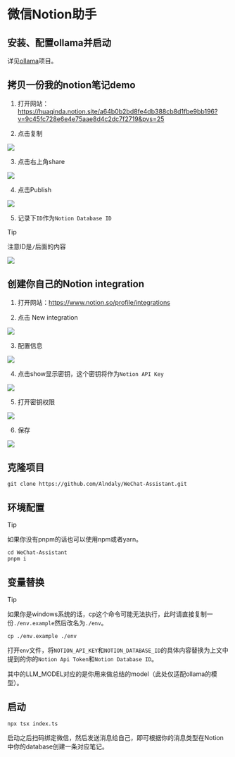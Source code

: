 # 微信Notion助手

## 安装、配置ollama并启动

详见[ollama](https://github.com/ollama/ollama)项目。

## 拷贝一份我的notion笔记demo

1. 打开网站：https://huaqinda.notion.site/a64b0b2bd8fe4db388cb8d1fbe9bb196?v=9c45fc728e6e4e75aae8d4c2dc7f2719&pvs=25

2. 点击复制

![](https://oss.kinda.info/image/202409080001811.png)

3. 点击右上角share

![](https://oss.kinda.info/image/202409080003537.png)

4. 点击Publish

![](https://oss.kinda.info/image/202409080002170.png)

5. 记录下`ID`作为`Notion Database ID`

> [!TIP]
> 注意ID是`/`后面的内容

![](https://oss.kinda.info/image/202409080002172.png)

## 创建你自己的Notion integration

1. 打开网站：https://www.notion.so/profile/integrations

2. 点击 New integration

![](https://oss.kinda.info/image/202409080009849.png)

3. 配置信息

![](https://oss.kinda.info/image/202409080009848.png)

4. 点击show显示密钥，这个密钥将作为`Notion API Key`

![](https://oss.kinda.info/image/202409080011321.png)

5. 打开密钥权限

![](https://oss.kinda.info/image/202409080010978.png)

6. 保存

![](https://oss.kinda.info/image/202409080011395.png)

## 克隆项目

```shell
git clone https://github.com/Alndaly/WeChat-Assistant.git
```

## 环境配置

> [!TIP]
> 如果你没有pnpm的话也可以使用npm或者yarn。

```shell
cd WeChat-Assistant
pnpm i
```

## 变量替换

> [!TIP]
> 如果你是windows系统的话，cp这个命令可能无法执行，此时请直接复制一份`./env.example`然后改名为`./env`。

```shell
cp ./env.example ./env
```

打开`env`文件，将`NOTION_API_KEY`和`NOTION_DATABASE_ID`的具体内容替换为上文中提到的你的`Notion Api Token`和`Notion Database ID`。

其中的LLM_MODEL对应的是你用来做总结的model（此处仅适配ollama的模型）。

## 启动

```shell
npx tsx index.ts
```

启动之后扫码绑定微信，然后发送消息给自己，即可根据你的消息类型在Notion中你的database创建一条对应笔记。